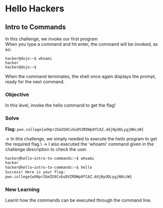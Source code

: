 # Hello Hackers

## Intro to Commands
In this challenge, we invoke our first program\
When you type a command and hit enter, the command will be invoked, as so:

```
hacker@dojo:~$ whoami
hacker
hacker@dojo:~$
```

When the command terminates, the shell once again displays the prompt, ready for the next command.

### Objective
In this level, invoke the hello command to get the flag!

### Solve
**Flag:** `pwn.college{wXHpr2GmZG9CvbuDVZRDWp0fCAZ.ddjNyUDLygjN0czW}`

-> In this challenge, we simply needed to execute the hello program to get the required flag.\ 
-> I also executed the 'whoami' command given in the challenge description to check the user.

```bash
hacker@hello~intro-to-commands:~$ whoami
hacker
hacker@hello~intro-to-commands:~$ hello
Success! Here is your flag:
pwn.college{wXHpr2GmZG9CvbuDVZRDWp0fCAZ.ddjNyUDLygjN0czW}
```

### New Learning
Learnt how the commands can be executed through the command line.
